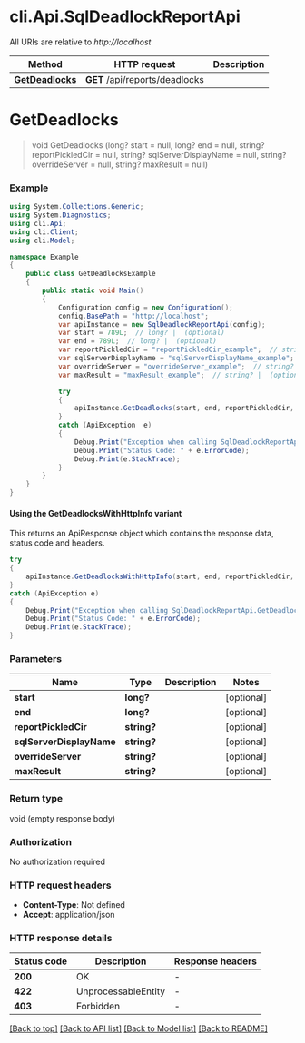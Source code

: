 # cli.Api.SqlDeadlockReportApi

All URIs are relative to *http://localhost*

| Method | HTTP request | Description |
|--------|--------------|-------------|
| [**GetDeadlocks**](SqlDeadlockReportApi.md#getdeadlocks) | **GET** /api/reports/deadlocks |  |

<a id="getdeadlocks"></a>
# **GetDeadlocks**
> void GetDeadlocks (long? start = null, long? end = null, string? reportPickledCir = null, string? sqlServerDisplayName = null, string? overrideServer = null, string? maxResult = null)



### Example
```csharp
using System.Collections.Generic;
using System.Diagnostics;
using cli.Api;
using cli.Client;
using cli.Model;

namespace Example
{
    public class GetDeadlocksExample
    {
        public static void Main()
        {
            Configuration config = new Configuration();
            config.BasePath = "http://localhost";
            var apiInstance = new SqlDeadlockReportApi(config);
            var start = 789L;  // long? |  (optional) 
            var end = 789L;  // long? |  (optional) 
            var reportPickledCir = "reportPickledCir_example";  // string? |  (optional) 
            var sqlServerDisplayName = "sqlServerDisplayName_example";  // string? |  (optional) 
            var overrideServer = "overrideServer_example";  // string? |  (optional) 
            var maxResult = "maxResult_example";  // string? |  (optional) 

            try
            {
                apiInstance.GetDeadlocks(start, end, reportPickledCir, sqlServerDisplayName, overrideServer, maxResult);
            }
            catch (ApiException  e)
            {
                Debug.Print("Exception when calling SqlDeadlockReportApi.GetDeadlocks: " + e.Message);
                Debug.Print("Status Code: " + e.ErrorCode);
                Debug.Print(e.StackTrace);
            }
        }
    }
}
```

#### Using the GetDeadlocksWithHttpInfo variant
This returns an ApiResponse object which contains the response data, status code and headers.

```csharp
try
{
    apiInstance.GetDeadlocksWithHttpInfo(start, end, reportPickledCir, sqlServerDisplayName, overrideServer, maxResult);
}
catch (ApiException e)
{
    Debug.Print("Exception when calling SqlDeadlockReportApi.GetDeadlocksWithHttpInfo: " + e.Message);
    Debug.Print("Status Code: " + e.ErrorCode);
    Debug.Print(e.StackTrace);
}
```

### Parameters

| Name | Type | Description | Notes |
|------|------|-------------|-------|
| **start** | **long?** |  | [optional]  |
| **end** | **long?** |  | [optional]  |
| **reportPickledCir** | **string?** |  | [optional]  |
| **sqlServerDisplayName** | **string?** |  | [optional]  |
| **overrideServer** | **string?** |  | [optional]  |
| **maxResult** | **string?** |  | [optional]  |

### Return type

void (empty response body)

### Authorization

No authorization required

### HTTP request headers

 - **Content-Type**: Not defined
 - **Accept**: application/json


### HTTP response details
| Status code | Description | Response headers |
|-------------|-------------|------------------|
| **200** | OK |  -  |
| **422** | UnprocessableEntity |  -  |
| **403** | Forbidden |  -  |

[[Back to top]](#) [[Back to API list]](../README.md#documentation-for-api-endpoints) [[Back to Model list]](../README.md#documentation-for-models) [[Back to README]](../README.md)

